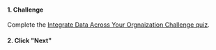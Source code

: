 <head><base target="_blank"> </head>

#### 1. Challenge
Complete the [Integrate Data Across Your Orgnaization Challenge quiz](https://safe.my.trailhead.com/content/safe/modules/why-data-integration/integrate-data-across-your-organization#challenge).

#### 2. Click "Next"
